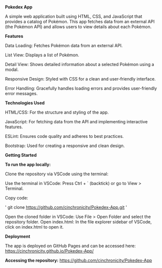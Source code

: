 **Pokedex App**

A simple web application built using HTML, CSS, and JavaScript that provides a catalog of Pokémon. This app fetches data from an external API (the Pokémon API) and allows users to view details about each Pokémon.

**Features**

Data Loading: Fetches Pokémon data from an external API.

List View: Displays a list of Pokémon.

Detail View: Shows detailed information about a selected Pokémon using a modal.

Responsive Design: Styled with CSS for a clean and user-friendly interface.

Error Handling: Gracefully handles loading errors and provides user-friendly error messages.

**Technologies Used**

HTML/CSS: For the structure and styling of the app.

JavaScript: For fetching data from the API and implementing interactive features.

ESLint: Ensures code quality and adheres to best practices.

Bootstrap: Used for creating a responsive and clean design.

**Getting Started**

**To run the app locally:**

Clone the repository via VSCode using the terminal:


Use the terminal in VSCode: Press Ctrl + ` (backtick) or go to View > Terminal.

Copy code:

 ' git clone  https://github.com/cinchronicity/Pokedex-App.git '
 
Open the cloned folder in VSCode: Use File > Open Folder and select the repository folder.
Open index.html: In the file explorer sidebar of VSCode, click on index.html to open it.

**Deployment**

The app is deployed on GitHub Pages and can be accessed here: https://cinchronicity.github.io/Pokedex-App/

**Accessing the repository:**
https://github.com/cinchronicity/Pokedex-App
